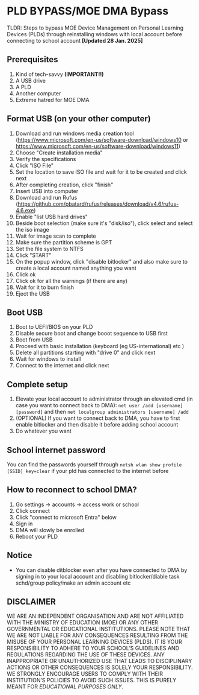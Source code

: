 # PLD BYPASS/MOE DMA Bypass
TLDR: Steps to bypass MOE Device Management on Personal Learning Devices (PLDs) through reinstalling windows with local account before connecting to school account **[Updated 28 Jan. 2025]**

## Prerequisites
1) Kind of tech-savvy **(IMPORTANT!!)**
2) A USB drive
3) A PLD
4) Another computer
5) Extreme hatred for MOE DMA

## Format USB (on your other computer)
1) Download and run windows media creation tool (https://www.microsoft.com/en-us/software-download/windows10 or https://www.microsoft.com/en-us/software-download/windows11)
2) Choose "Create installation media"
3) Verify the specifications
4) Click "ISO File"
5) Set the location to save ISO file and wait for it to be created and click next
6) After completing creation, click "finish"
7) Insert USB into computer
8) Download and run Rufus (https://github.com/pbatard/rufus/releases/download/v4.6/rufus-4.6.exe)
9) Enable "list USB hard drives"
10) Beside boot selection (make sure it's "disk/iso"), click select and select the iso image
11) Wait for image scan to complete
12) Make sure the partition scheme is GPT
13) Set the file system to NTFS
14) Click "START"
15) On the popup window, click "disable bitlocker" and also make sure to create a local account named anything you want
16) Click ok
17) Click ok for all the warnings (if there are any)
18) Wait for it to burn finish
19) Eject the USB

## Boot USB
1) Boot to UEFI/BIOS on your PLD
2) Disable secure boot and change booot sequence to USB first
3) Boot from USB
4) Proceed with basic installation (keyboard (eg US-international) etc )
5) Delete all partitions starting with "drive 0" and click next
6) Wait for windows to install
7) Connect to the internet and click next

## Complete setup
1) Elevate your local account to administrator through an elevated cmd (in case you want to connect back to DMA): `net user /add [username] [password]` and then `net localgroup administrators [username] /add`
2) (OPTIONAL) If you want to connect back to DMA, you have to first enable bitlocker and then disable it before adding school account
3) Do whatever you want

## School internet password
You can find the passwords yourself through `netsh wlan show profile [SSID] key=clear` if your pld has connected to the internet before

## How to reconnect to school DMA?
1) Go settings -> accounts -> access work or school
2) Click connect
3) Click "connect to microsoft Entra" below
4) Sign in
5) DMA will slowly be enrolled
6) Reboot your PLD

## Notice
* You can disable ditblocker even after you have connected to DMA by signing in to your local account and disabling bitlocker/diable task schd/group policy/make an admin account etc

## DISCLAIMER
WE ARE AN INDEPENDENT ORGANISATION AND ARE NOT AFFILIATED WITH THE MINISTRY OF EDUCATION (MOE) OR ANY OTHER GOVERNMENTAL OR EDUCATIONAL INSTITUTIONS. PLEASE NOTE THAT WE ARE NOT LIABLE FOR ANY CONSEQUENCES RESULTING FROM THE MISUSE OF YOUR PERSONAL LEARNING DEVICES (PLDS). IT IS YOUR RESPONSIBILITY TO ADHERE TO YOUR SCHOOL’S GUIDELINES AND REGULATIONS REGARDING THE USE OF THESE DEVICES. ANY INAPPROPRIATE OR UNAUTHORIZED USE THAT LEADS TO DISCIPLINARY ACTIONS OR OTHER CONSEQUENCES IS SOLELY YOUR RESPONSIBILITY. WE STRONGLY ENCOURAGE USERS TO COMPLY WITH THEIR INSTITUTION’S POLICIES TO AVOID SUCH ISSUES. THIS IS PURELY MEANT FOR *EDUCATIONAL PURPOSES ONLY*.
